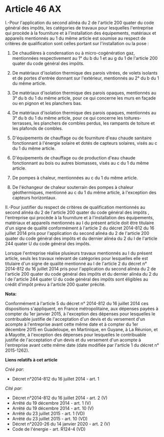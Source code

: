# Article 46 AX

I.-Pour l'application du second alinéa du 2 de l'article 200 quater du code général des impôts, les catégories de travaux
pour lesquelles l'entreprise qui procède à la fourniture et à l'installation des équipements, matériaux et appareils
mentionnés au 1 du même article est soumise au respect de critères de qualification sont celles portant sur l'installation ou
la pose : 

1. De chaudières à condensation ou à micro-cogénération gaz, mentionnées respectivement au 1° du b du 1 et au g du 1 de
l'article 200 quater du code général des impôts. 

2. De matériaux d'isolation thermique des parois vitrées, de volets isolants et de portes d'entrée donnant sur l'extérieur,
mentionnés au 2° du b du 1 du même article. 

3. De matériaux d'isolation thermique des parois opaques, mentionnés au 3° du b du 1 du même article, pour ce qui concerne
les murs en façade ou en pignon et les planchers bas. 

4. De matériaux d'isolation thermique des parois opaques, mentionnés au 3° du b du 1 du même article, pour ce qui concerne
les toitures-terrasses, les planchers de combles perdus, les rampants de toiture et les plafonds de combles. 

5. D'équipements de chauffage ou de fourniture d'eau chaude sanitaire fonctionnant à l'énergie solaire et dotés de capteurs
solaires, visés au c du 1 du même article. 

6. D'équipements de chauffage ou de production d'eau chaude fonctionnant au bois ou autres biomasses, visés au c du 1 du même
article. 

7. De pompes à chaleur, mentionnées au c du 1 du même article. 

8. De l'échangeur de chaleur souterrain des pompes à chaleur géothermiques, mentionné au c du 1 du même article, à
l'exception des capteurs horizontaux. 

II.-Pour justifier du respect de critères de qualification mentionnés au second alinéa du 2 de l'article 200 quater du code
général des impôts , l'entreprise qui procède à la fourniture et à l'installation des équipements, matériaux et appareils
mentionnés au I du présent article doit être titulaire d'un signe de qualité conformément à l'article 2 du décret 2014-812 du
16 juillet 2014 pris pour l'application du second alinéa du 2 de l'article 200 quater du code général des impôts et du
dernier alinéa du 2 du I de l'article 244 quater U du code général des impôts. 

Lorsque l'entreprise réalise plusieurs travaux mentionnés au I du présent article, seuls les travaux relevant de catégories
pour lesquelles elle est titulaire d'un signe de qualité mentionné au I de l'article 2 du décret n° 2014-812 du 16 juillet
2014 pris pour l'application du second alinéa du 2 de l'article 200 quater du code général des impôts et du dernier alinéa du
2 du I de l'article 244 quater U du code général des impôts sont éligibles au crédit d'impôt prévu à l'article 200 quater
précité.

**Nota:**

Conformément à l'article 5 du décret n° 2014-812 du 16 juillet 2014 ces dispositions s'appliquent, en France métropolitaine,
aux dépenses payées à compter du 1er janvier 2015, à l'exception des dépenses pour lesquelles le contribuable justifie de
l'acceptation d'un devis et du versement d'un acompte à l'entreprise avant cette même date et à compter du 1er décembre 2015
en Guadeloupe, en Martinique, en Guyane, à La Réunion, et à Mayotte, à l'exception des dépenses pour lesquelles le
contribuable justifie de l'acceptation d'un devis et du versement d'un acompte à l'entreprise avant cette même date (date
modifiée par l'article 1 du décret n° 2015-1262).

**Liens relatifs à cet article**

_Créé par_:

  - Décret n°2014-812 du 16 juillet 2014 - art. 1

_Cité par_:

  - Décret n°2014-812 du 16 juillet 2014 - art. 2 (V)
  - Arrêté du 19 décembre 2014 - art. 1 (V)
  - Arrêté du 19 décembre 2014 - art. 10 (V)
  - Arrêté du 23 juillet 2015 - art. 1 (VD)
  - Arrêté du 23 juillet 2015 - art. 10 (VD)
  - Décret n°2020-26 du 14 janvier 2020 - art. 2 (V)
  - Code de l'énergie - art. R124-4 (VD)
